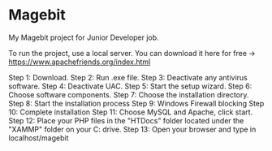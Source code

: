 # Magebit
My Magebit project for Junior Developer job.

To run the project, use a local server. You can download it here for free -> https://www.apachefriends.org/index.html

Step 1: Download.
Step 2: Run .exe file. 
Step 3: Deactivate any antivirus software.
Step 4: Deactivate UAC.
Step 5: Start the setup wizard. 
Step 6: Choose software components. 
Step 7: Choose the installation directory. 
Step 8: Start the installation process
Step 9: Windows Firewall blocking
Step 10: Complete installation
Step 11: Choose MySQL and Apache, click start.
Step 12: Place your PHP files in the "HTDocs" folder located under the "XAMMP" folder on your C: drive.
Step 13: Open your browser and type in localhost/magebit
